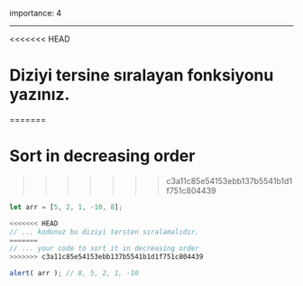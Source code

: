 importance: 4

---

<<<<<<< HEAD
# Diziyi tersine sıralayan fonksiyonu yazınız.
=======
# Sort in decreasing order
>>>>>>> c3a11c85e54153ebb137b5541b1d1f751c804439

```js
let arr = [5, 2, 1, -10, 8];

<<<<<<< HEAD
// ... kodunuz bu diziyi tersten sıralamalıdır.
=======
// ... your code to sort it in decreasing order
>>>>>>> c3a11c85e54153ebb137b5541b1d1f751c804439

alert( arr ); // 8, 5, 2, 1, -10
```

